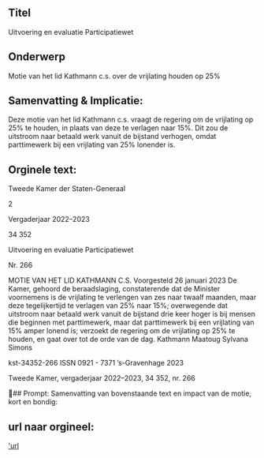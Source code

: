 ## Titel
Uitvoering en evaluatie Participatiewet
## Onderwerp
Motie van het lid Kathmann c.s. over de vrijlating houden op 25%
## Samenvatting & Implicatie:

Deze motie van het lid Kathmann c.s. vraagt de regering om de vrijlating op 25% te houden, in plaats van deze te verlagen naar 15%. Dit zou de uitstroom naar betaald werk vanuit de bijstand verhogen, omdat parttimewerk bij een vrijlating van 25% lonender is.
## Orginele text:


Tweede Kamer der Staten-Generaal

2

Vergaderjaar 2022–2023

34 352

Uitvoering en evaluatie Participatiewet

Nr. 266

MOTIE VAN HET LID KATHMANN C.S.
Voorgesteld 26 januari 2023
De Kamer,
gehoord de beraadslaging,
constaterende dat de Minister voornemens is de vrijlating te verlengen
van zes naar twaalf maanden, maar deze tegelijkertijd te verlagen van 25%
naar 15%;
overwegende dat uitstroom naar betaald werk vanuit de bijstand drie keer
hoger is bij mensen die beginnen met parttimewerk, maar dat parttimewerk bij een vrijlating van 15% amper lonend is;
verzoekt de regering om de vrijlating op 25% te houden,
en gaat over tot de orde van de dag.
Kathmann
Maatoug
Sylvana Simons

kst-34352-266
ISSN 0921 - 7371
’s-Gravenhage 2023

Tweede Kamer, vergaderjaar 2022–2023, 34 352, nr. 266

## Prompt:
Samenvatting van bovenstaande text en impact van de motie, kort en bondig:

## url naar orgineel:
['url](https://gegevensmagazijn.tweedekamer.nl/OData/v4/2.0/Document(14e4a965-331e-427b-aaf3-409dd07d9fe9)/resource)
